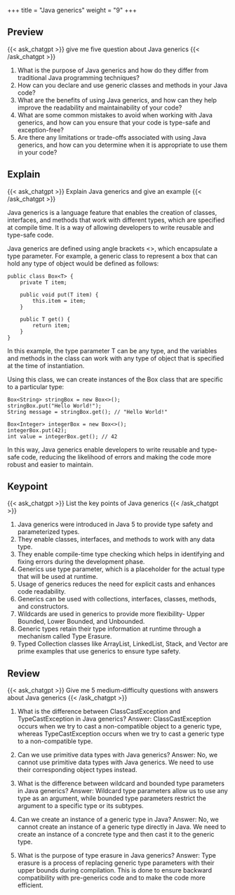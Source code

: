 +++
title = "Java generics"
weight = "9"
+++
## Preview
{{< ask_chatgpt >}}
give me five question about Java generics
{{< /ask_chatgpt >}}



1. What is the purpose of Java generics and how do they differ from traditional Java programming techniques?
2. How can you declare and use generic classes and methods in your Java code?
3. What are the benefits of using Java generics, and how can they help improve the readability and maintainability 
   of your code?
4. What are some common mistakes to avoid when working with Java generics, and how can you ensure that your 
   code is type-safe and exception-free?
5. Are there any limitations or trade-offs associated with using Java generics, and how can you determine when it is 
   appropriate to use them in your code?   

## Explain
{{< ask_chatgpt >}}
Explain Java generics and give an example
{{< /ask_chatgpt >}}



Java generics is a language feature that enables the creation of classes, interfaces, and methods that work with different types, which are specified at compile time. It is a way of allowing developers to write reusable and type-safe code.

Java generics are defined using angle brackets <>, which encapsulate a type parameter. For example, a generic class to represent a box that can hold any type of object would be defined as follows:

```
public class Box<T> {
    private T item;

    public void put(T item) {
        this.item = item;
    }

    public T get() {
        return item;
    }
}
```

In this example, the type parameter T can be any type, and the variables and methods in the class can work with any type of object that is specified at the time of instantiation.

Using this class, we can create instances of the Box class that are specific to a particular type:

```
Box<String> stringBox = new Box<>();
stringBox.put("Hello World!");
String message = stringBox.get(); // "Hello World!"

Box<Integer> integerBox = new Box<>();
integerBox.put(42);
int value = integerBox.get(); // 42
```

In this way, Java generics enable developers to write reusable and type-safe code, reducing the likelihood of errors and making the code more robust and easier to maintain.   

## Keypoint
{{< ask_chatgpt >}}
List the key points of Java generics
{{< /ask_chatgpt >}}



1. Java generics were introduced in Java 5 to provide type safety and parameterized types.
2. They enable classes, interfaces, and methods to work with any data type.
3. They enable compile-time type checking which helps in identifying and fixing errors during the development phase.
4. Generics use type parameter, which is a placeholder for the actual type that will be used at runtime.
5. Usage of generics reduces the need for explicit casts and enhances code readability.
6. Generics can be used with collections, interfaces, classes, methods, and constructors. 
7. Wildcards are used in generics to provide more flexibility- Upper Bounded, Lower Bounded, and Unbounded.
8. Generic types retain their type information at runtime through a mechanism called Type Erasure.
9. Typed Collection classes like ArrayList, LinkedList, Stack, and Vector are prime examples that use generics to ensure type safety.   

## Review
{{< ask_chatgpt >}}
Give me 5 medium-difficulty questions with answers about Java generics
{{< /ask_chatgpt >}}



1. What is the difference between ClassCastException and TypeCastException in Java generics?
Answer: ClassCastException occurs when we try to cast a non-compatible object to a generic type, whereas TypeCastException occurs when we try to cast a generic type to a non-compatible type.

2. Can we use primitive data types with Java generics?
Answer: No, we cannot use primitive data types with Java generics. We need to use their corresponding object types instead.

3. What is the difference between wildcard and bounded type parameters in Java generics?
Answer: Wildcard type parameters allow us to use any type as an argument, while bounded type parameters restrict the argument to a specific type or its subtypes.

4. Can we create an instance of a generic type in Java?
Answer: No, we cannot create an instance of a generic type directly in Java. We need to create an instance of a concrete type and then cast it to the generic type.

5. What is the purpose of type erasure in Java generics?
Answer: Type erasure is a process of replacing generic type parameters with their upper bounds during compilation. This is done to ensure backward compatibility with pre-generics code and to make the code more efficient.   

